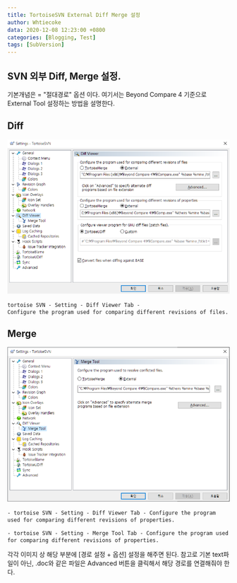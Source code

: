 ```yaml
---
title: TortoiseSVN External Diff Merge 설정
author: Whtiecoke
data: 2020-12-08 12:23:00 +0800
categories: [Blogging, Test]
tags: [SubVersion]
---
```


## SVN 외부 Diff, Merge 설정.

기본개념은 = "절대경로" 옵션 이다.
여기서는 Beyond Compare 4 기준으로 External Tool 설정하는 방법을 설명한다.

## Diff

![DiffView](/assets/img/posting/201208_diff.png)
 
 ```terminal
 tortoise SVN - Setting - Diff Viewer Tab - 
 Configure the program used for comparing different revisions of files.
 ```

## Merge

![DiffView](/assets/img/posting/201208_merge.png)

```terminal
- tortoise SVN - Setting - Diff Viewer Tab - Configure the program used for comparing different revisions of properties.
```
```terminal
- tortoise SVN - Setting - Merge Tool Tab - Configure the program used for comparing different revisions of properties.
```

각각 이미지 상 해당 부분에 [경로 설정 + 옵션] 설정을 해주면 된다.
참고로 기본 text파일이 아닌, .doc와 같은 파일은 Advanced 버튼을 클릭해서 해당 경로를 연결해줘야 한다.

